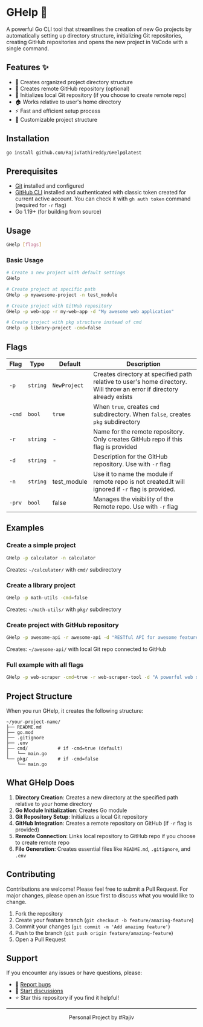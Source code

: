 # GHelp 🚀

A powerful Go CLI tool that streamlines the creation of new Go projects by automatically setting up directory structure, initializing Git repositories, creating GitHub repositories and opens the new project in VsCode with a single command.

## Features ✨

- 📁 Creates organized project directory structure
- 🐙 Creates remote GitHub repository (optional)
- 🔧 Initializes local Git repository (if you choose to create remote repo)
- 🏠 Works relative to user's home directory
- ⚡ Fast and efficient setup process
- 🎯 Customizable project structure

## Installation

```bash
go install github.com/RajivTathireddy/GHelp@latest
```

## Prerequisites

- [Git](https://git-scm.com/) installed and configured
- [GitHub CLI](https://cli.github.com/) installed and authenticated with classic token created for current active account. You can check it with `gh auth token` command (required for `-r` flag)
- Go 1.19+ (for building from source)

## Usage

```bash
GHelp [flags]
```

### Basic Usage

```bash
# Create a new project with default settings
GHelp

# Create project at specific path
GHelp -p myawesome-project -n test_module

# Create project with GitHub repository
GHelp -p web-app -r my-web-app -d "My awesome web application"

# Create project with pkg structure instead of cmd
GHelp -p library-project -cmd=false
```

## Flags

| Flag | Type | Default | Description |
|------|------|---------|-------------|
| `-p` | `string` | `NewProject` | Creates directory at specified path relative to user's home directory. Will throw an error if directory already exists |
| `-cmd` | `bool` | `true` | When `true`, creates `cmd` subdirectory. When `false`, creates `pkg` subdirectory |
| `-r` | `string` | - | Name for the remote repository. Only creates GitHub repo if this flag is provided |
| `-d` | `string` | - | Description for the GitHub repository. Use with `-r` flag |
| `-n` | `string` | test_module | Use it to name the module if remote repo is not created.It will ignored if `-r` flag is provided.|
| `-prv` | `bool` | false | Manages the visibility of the Remote repo. Use with `-r` flag |

## Examples

### Create a simple project
```bash
GHelp -p calculator -n calculator
```
Creates: `~/calculator/` with `cmd/` subdirectory

### Create a library project
```bash
GHelp -p math-utils -cmd=false
```
Creates: `~/math-utils/` with `pkg/` subdirectory

### Create project with GitHub repository
```bash
GHelp -p awesome-api -r awesome-api -d "RESTful API for awesome features"
```
Creates: `~/awesome-api/` with local Git repo connected to GitHub

### Full example with all flags
```bash
GHelp -p web-scraper -cmd=true -r web-scraper-tool -d "A powerful web scraping tool built in Go"
```

## Project Structure

When you run GHelp, it creates the following structure:

```
~/your-project-name/
├── README.md
├── go.mod
├── .gitignore
├── .env
├── cmd/           # if -cmd=true (default)
│   └── main.go
└── pkg/           # if -cmd=false
    └── main.go
```

## What GHelp Does

1. **Directory Creation**: Creates a new directory at the specified path relative to your home directory
2. **Go Module Initialization**: Creates Go module 
3. **Git Repository Setup**: Initializes a local Git repository
4. **GitHub Integration**: Creates a remote repository on GitHub (if `-r` flag is provided)
5. **Remote Connection**: Links local repository to GitHub repo if you choose to create remote repo
6. **File Generation**: Creates essential files like `README.md`, `.gitignore`, and `.env`


## Contributing

Contributions are welcome! Please feel free to submit a Pull Request. For major changes, please open an issue first to discuss what you would like to change.

1. Fork the repository
2. Create your feature branch (`git checkout -b feature/amazing-feature`)
3. Commit your changes (`git commit -m 'Add amazing feature'`)
4. Push to the branch (`git push origin feature/amazing-feature`)
5. Open a Pull Request

## Support

If you encounter any issues or have questions, please:

- 🐛 [Report bugs](https://github.com/RajivTathireddy/GHelp/issues)
- 💬 [Start discussions](https://github.com/RajivTathireddy/GHelp/discussions)
- ⭐ Star this repository if you find it helpful!

---

<div align="center">
Personal Project by #Rajiv
</div>